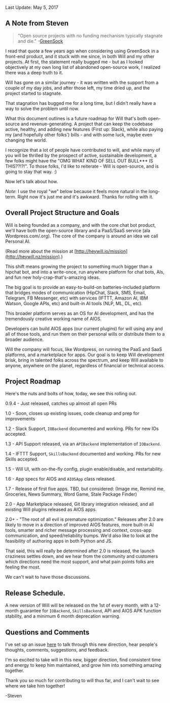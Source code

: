 Last Update: May 5, 2017

## A Note from Steven

> "Open source projects with no funding mechanism typically stagnate and die." 
-[GreenSock](https://greensock.com/why-license)

I read that quote a few years ago when considering using GreenSock in a front-end product, and it stuck with me since, in both Will and my other projects.  At first, the statement really bugged me - but as I looked objectively at my own long list of abandoned open-source work, I realized there was a deep truth to it.

Will has gone on a similar journey - it was written with the support from a couple of my day jobs, and after those left, my time dried up, and the project started to stagnate.

That stagnation has bugged me for a long time, but I didn't really have a way to solve the problem until now.

What this document outlines is a future roadmap for Will that's both open-source and revenue-generating.  A project that can keep the codebase active, healthy, and adding new features (First up: Slack), while also paying my (and hopefully other folks') bills - and with some luck, maybe even changing the world.

I recognize that a lot of people have contributed to will, and while many of you will be thrilled by the prospect of active, sustainable development, a few folks might have the "OMG WHAT KIND OF SELL OUT BULL*** IS THIS??!?!".   To those folks, I'd like to reiterate - Will is open-source, and is going to stay that way. :) 

Now let's talk about how.

_Note_: I use the royal "we" below because it feels more natural in the long-term.  Right now it's just me and it's awkward.  Thanks for rolling with it.


## Overall Project Structure and Goals

Will is being founded as a company, and with the core chat bot product, we'll have both the open-source library and a PaaS/SaaS service (ala Wordpress.com/.org).  The core of the company is around an idea we call Personal AI.

(Read more about the mission at [http://heywill.io/mission](http://heywill.nz/mission).)

This shift means growing the project to something much bigger than a hipchat bot, and into a write-once, run anywhere platform for chat bots, AIs, and fun new holy-crap-that's-amazing ideas.

The big goal is to provide an easy-to-build-on batteries-included platform that bridges modes of communication (HipChat, Slack, SMS, Email, Telegram, FB Messenger, etc) with services (IFTTT, Amazon AI, IBM Watson, Google APIs, etc) and built-in AI tools (NLP, ML, DL, etc).  

This broader platform serves as an OS for AI development, and has the tremendously creative working name of AIOS.

Developers can build AIOS apps (our current plugins) for will using any and all of those tools, and run them on their personal wills or distribute them to a broader audience.

Will the company will focus, like Wordpress, on running the PaaS and SaaS platforms, and a marketplace for apps.  Our goal is to keep Will development brisk, bring in talented folks across the spectrum, and keep Will available to anyone, anywhere on the planet, regardless of financial or technical access. 


## Project Roadmap

Here's the nuts and bolts of how, today, we see this rolling out.

0.9.4 - Just released, catches up almost all open PRs

1.0 - Soon, closes up existing issues, code cleanup and prep for improvements

1.2 - Slack Support, `IOBackend` documented and working.  PRs for new IOs accepted.

1.3 - API Support released, via an `APIBackend` implementation of `IOBackend`.

1.4 - IFTTT Support, `SkillsBackend` documented and working.  PRs for new Skills accepted.

1.5 - Will UI, with on-the-fly config, plugin enable/disable, and restartability.

1.6 - App specs for AIOS and `AIOSApp` class released.

1.7 - Release of first five apps. TBD, but considered: (Image me, Remind me, Groceries, News Summary, Word Game, Stale Package Finder)

2.0 - App Marketplace released, Git library integration released, and all existing Will plugins released as AIOS apps.

2.0+ - "The root of all evil is premature optimization."  Releases after 2.0 are likely to move in a direction of improved AIOS features, more built-in AI tools, smarter and richer message processing and context, cross-app communication, and speed/reliability bumps.  We'd also like to look at the feasibility of authoring apps in both Python and JS.  

That said, this will really be determined after 2.0 is released, the launch craziness settles down, and we hear from the community and customers which directions need the most support, and what pain points folks are feeling the most.

We can't wait to have those discussions.

## Release Schedule.

A new version of Will will be released on the 1st of every month, with a 12-month guarantee for `IOBackend`, `SkillsBackend`, API and AIOS APK function stability, and a minimum 6 month deprecation warning.

## Questions and Comments

I've set up an issue [here](https://github.com/skoczen/will/issues/257) to talk through this new direction, hear people's thoughts, comments, suggestions, and feedback.

I'm so excited to take will in this new, bigger direction, find consistent time and energy to keep him maintained, and grow him into something amazing together.

Thank you so much for contributing to will thus far, and I can't wait to see where we take him together!

-Steven